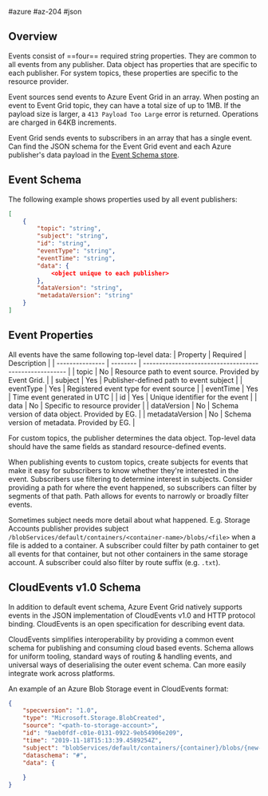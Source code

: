 #azure #az-204 #json 

## Overview
Events consist of ==four== required string properties.
They are common to all events from any publisher.
Data object has properties that are specific to each publisher.
For system topics, these properties are specific to the resource provider.

Event sources send events to Azure Event Grid in an array.
When posting an event to Event Grid topic, they can have a total size of up to 1MB.
If the payload size is larger, a `413 Payload Too Large` error is returned.
Operations are charged in 64KB increments.

Event Grid sends events to subscribers in an array that has a single event.
Can find the JSON schema for the Event Grid event and each Azure publisher's data payload in the [Event Schema store](https://github.com/Azure/azure-rest-api-specs/tree/master/specification/eventgrid/data-plane).

## Event Schema
The following example shows properties used by all event publishers:
```json
[
	{
		"topic": "string",
		"subject": "string", 
		"id": "string",
		"eventType": "string",
		"eventTime": "string",
		"data": {
			<object unique to each publisher>
		},
		"dataVersion": "string",
		"metadataVersion": "string"
	}
]
```

## Event Properties
All events have the same following top-level data:
| Property        | Required | Description                                            |
| --------------- | -------- | ------------------------------------------------------ |
| topic           | No       | Resource path to event source. Provided by Event Grid. |
| subject         | Yes      | Publisher-defined path to event subject                |
| eventType       | Yes      | Registered event type for event source                 |
| eventTime       | Yes      | Time event generated in UTC                            |
| id              | Yes      | Unique identifier for the event                        |
| data            | No       | Specific to resource provider                          |
| dataVersion     | No       | Schema version of data object. Provided by EG.         |
| metadataVersion | No       | Schema version of metadata. Provided by EG.            |

For custom topics, the publisher determines the data object.
Top-level data should have the same fields as standard resource-defined events.

When publishing events to custom topics, create subjects for events that make it easy for subscribers to know whether they're interested in the event.
Subscribers use filtering to determine interest in subjects.
Consider providing a path for where the event happened, so subscribers can filter by segments of that path.
Path allows for events to narrowly or broadly filter events.

Sometimes subject needs more detail about what happened.
E.g. Storage Accounts publisher provides subject `/blobServices/default/containers/<container-name>/blobs/<file>` when a file is added to a container.
A subscriber could filter by path container to get all events for that container, but not other containers in the same storage account.
A subscriber could also filter by route suffix (e.g. `.txt`).

## CloudEvents v1.0 Schema
In addition to default event schema, Azure Event Grid natively supports events in the JSON implementation of CloudEvents v1.0 and HTTP protocol binding.
CloudEvents is an open specification for describing event data.

CloudEvents simplifies interoperability by providing a common event schema for publishing and consuming cloud based events.
Schema allows for uniform tooling, standard ways of routing & handling events, and universal ways of deserialising the outer event schema.
Can more easily integrate work across platforms.

An example of an Azure Blob Storage event in CloudEvents format:
```json
{
	"specversion": "1.0",
	"type": "Microsoft.Storage.BlobCreated",
	"source": "<path-to-storage-account>",
	"id": "9aeb0fdf-c01e-0131-0922-9eb54906e209",
	"time": "2019-11-18T15:13:39.4589254Z",
	"subject": "blobServices/default/containers/{container}/blobs/{new-file}",
	"dataschema": "#",
	"data": {
		
	}
}
```